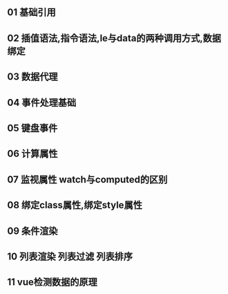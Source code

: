 ## 01  基础引用

## 02  插值语法,指令语法,le与data的两种调用方式,数据绑定

## 03  数据代理

## 04  事件处理基础

## 05  键盘事件

## 06  计算属性

## 07  监视属性     watch与computed的区别

## 08  绑定class属性,绑定style属性

## 09  条件渲染

## 10  列表渲染 列表过滤 列表排序

## 11  vue检测数据的原理